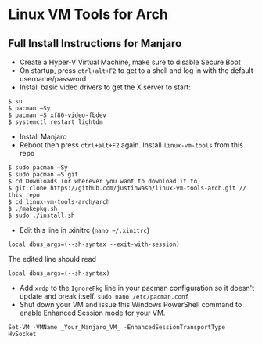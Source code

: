 # Linux VM Tools for Arch

## Full Install Instructions for Manjaro

* Create a Hyper-V Virtual Machine, make sure to disable Secure Boot
* On startup, press ```ctrl+alt+F2``` to get to a shell and log in with the default username/password
* Install basic video drivers to get the X server to start:
```
$ su
$ pacman –Sy 
$ pacman –S xf86-video-fbdev
$ systemctl restart lightdm
```
* Install Manjaro
* Reboot then press ```ctrl+alt+F2``` again. Install ```linux-vm-tools``` from this repo
```
$ sudo pacman –Sy
$ sudo pacman –S git
$ cd Downloads (or wherever you want to download it to)
$ git clone https://github.com/justinwash/linux-vm-tools-arch.git // this repo
$ cd linux-vm-tools-arch/arch
$ ./makepkg.sh
$ sudo ./install.sh
```
* Edit this line in .xinitrc (```nano ~/.xinitrc```)
```
local dbus_args=(--sh-syntax --exit-with-session)
```

The edited line should read
```
local dbus_args=(--sh-syntax)
```
* Add ```xrdp``` to the ```IgnorePkg``` line in your pacman configuration so it doesn't update and break itself. ```sudo nano /etc/pacman.conf```
* Shut down your VM and issue this Windows PowerShell command to enable Enhanced Session mode for your VM.
```
Set-VM -VMName _Your_Manjaro_VM_ -EnhancedSessionTransportType HvSocket
```

